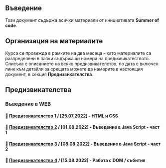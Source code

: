 ## Въведение
Този документ съдържа всички материали от инициативата **Summer of code**. 

## Организация на материалите
Курса се провежда в рамките на два месеца - като материалите са разпределени в папки съдържащи номера на предизвикатеството. Списъка с описанието на всяко предизвикателство, по дата с включен линк към детайли за срещата можете да намерите в настоящия документ, в секция **Предизвикателства**.

## Предизвикателства

### **Въведение в WEB**

#### 🚀 [**Предизвикателство 1**](challenge-1/README.md) / **[25.07.2022]** - HTML и CSS 
#### 🚀 [**Предизвикателство 2**](challenge-2/README.md) / **[01.08.2022]** - Въведение в Java Script - част 1
#### 🚀 [**Предизвикателство 3**](challenge-3/README.md) / **[08.08.2022]** - Въведение в Java Script - част 2
#### 🚀 [**Предизвикателство 4**](challenge-4/README.md) / **[15.08.2022]** - Работа с DOM / събития